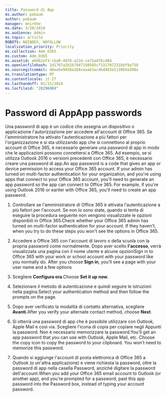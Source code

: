 ```yaml
---
title: Password di App
ms.author: pebaum
author: pebaum
manager: mnirkhe
ms.date: 3/20/2018
ms.audience: Admin
ms.topic: article
ROBOTS: NOINDEX, NOFOLLOW
localization_priority: Priority
ms.collection: Adm_O365
ms.custom: Adm_O365
ms.assetid: e0d62ef3-cba0-4df8-a234-ce75a4f6cd84
ms.openlocfilehash: 2d1707a2b1b7d47150585cf331707231bbf9a738
ms.sourcegitcommit: d6ea5e9458a2b8ceaab3ac4bd483e1130b9a398a
ms.translationtype: MT
ms.contentlocale: it-IT
ms.lasthandoff: 01/15/2019
ms.locfileid: "28296969"
---
```

# <a name="app-passwords"></a><span data-ttu-id="00a59-102">Password di App</span><span class="sxs-lookup"><span data-stu-id="00a59-102">App passwords</span></span>

<span data-ttu-id="00a59-p101">Una password di app è un codice che assegna un dispositivo o applicazione l'autorizzazione per accedere all'account di Office 365. Se l'amministratore ha attivato l'autenticazione a più fattori per l'organizzazione e si sta utilizzando app che si connettono al proprio account di Office 365, è necessario generare una password di app in modo che le applicazioni possono connettersi a Office 365. Ad esempio, se si utilizza Outlook 2016 o versioni precedenti con Office 365, è necessario creare una password di app.</span><span class="sxs-lookup"><span data-stu-id="00a59-p101">An app password is a code that gives an app or device permission to access your Office 365 account. If your admin has turned on multi-factor authentication for your organization, and you're using apps that connect to your Office 365 account, you'll need to generate an app password so the app can connect to Office 365. For example, if you're using Outlook 2016 or earlier with Office 365, you'll need to create an app password.</span></span>
  
1. <span data-ttu-id="00a59-p102">Controllare se l'amministratore di Office 365 è attivata l'autenticazione a più fattori per l'account. Se non lo sono state, quando si tenta di eseguire la procedura seguente non vengono visualizzate le opzioni disponibili in Office 365.</span><span class="sxs-lookup"><span data-stu-id="00a59-p102">Check whether your Office 365 admin has turned on multi-factor authentication for your account. If they haven't, when you try to do these steps you won't see the options in Office 365.</span></span>
    
2. <span data-ttu-id="00a59-p103">Accedere a Office 365 con l'account di lavoro o della scuola con la propria password come normalmente. Dopo aver scelto **l'accesso**, verrà visualizzata una pagina con il nome utente e alcune opzioni</span><span class="sxs-lookup"><span data-stu-id="00a59-p103">Sign in to Office 365 with your work or school account with your password like you normally do. After you choose **Sign in**, you'll see a page with your user name and a few options</span></span> 
    
3. <span data-ttu-id="00a59-110">Scegliere **Configura ora**.</span><span class="sxs-lookup"><span data-stu-id="00a59-110">Choose **Set it up now**.</span></span> 
    
4. <span data-ttu-id="00a59-111">Selezionare il metodo di autenticazione e quindi seguire le istruzioni nella pagina.</span><span class="sxs-lookup"><span data-stu-id="00a59-111">Select your authentication method and then follow the prompts on the page.</span></span>
    
5. <span data-ttu-id="00a59-112">Dopo aver verificato la modalità di contatto alternativa, scegliere **Avanti**.</span><span class="sxs-lookup"><span data-stu-id="00a59-112">After you verify your alternate contact method, choose **Next**.</span></span> 
    
6. <span data-ttu-id="00a59-p104">Si otterrà una password di app che è possibile utilizzare con Outlook, Apple Mail e così via. Scegliere l'icona di copia per copiare negli Appunti la password. Non è necessario memorizzare la password.</span><span class="sxs-lookup"><span data-stu-id="00a59-p104">You'll get an app password that you can use with Outlook, Apple Mail, etc. Choose the copy icon to copy the password to your clipboard. You won't need to memorize this password.</span></span> 
    
7. <span data-ttu-id="00a59-115">Quando si aggiunge l'account di posta elettronica di Office 365 a Outlook (o un'altra applicazione) e viene richiesta la password, oltre la password di app nella casella Password, anziché digitare la password dell'account.</span><span class="sxs-lookup"><span data-stu-id="00a59-115">When you add your Office 365 email account to Outlook (or another app), and you're prompted for a password, past this app password into the Password box, instead of typing your account password.</span></span> 
    

